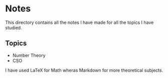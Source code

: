 # Notes

This directory contains all the notes I have made for all the topics I have studied.

## Topics

* Number Theory
* CSO 

I have used LaTeX for Math wheras Markdown for more theoretical subjects. 